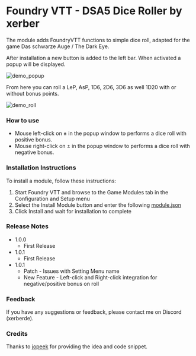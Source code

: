# Foundry VTT - DSA5 Dice Roller by xerber

The module adds FoundryVTT functions to simple dice roll, adapted for the game Das schwarze Auge / The Dark Eye.

After installation a new button is added to the left bar. When activated a popup will be displayed.

![demo_popup](https://github.com/xerberde/xerbers-dsa5-roller/blob/main/images/demo_popup.png)


From here you can roll a LeP, AsP, 1D6, 2D6, 3D6 as well 1D20 with or without bonus points.


![demo_roll](https://github.com/xerberde/xerbers-dsa5-roller/blob/main/images/demo_roll.png)

### How to use

* Mouse left-click on &plusmn; in the popup window to performs a dice roll with positive bonus.
* Mouse right-click on &plusmn; in the popup window to performs a dice roll with negative bonus.


### Installation Instructions

To install a module, follow these instructions:

1. Start Foundry VTT and browse to the Game Modules tab in the Configuration and Setup menu
2. Select the Install Module button and enter the following [module.json](https://raw.githubusercontent.com/xerberde/xerbers-dsa5-roller/main/module.json)
3. Click Install and wait for installation to complete 

### Release Notes
* 1.0.0
	* First Release
* 1.0.1
	* First Release
* 1.0.1
	* Patch - Issues with Setting Menu name
	* New Feature - Left-click and Right-click integration for negative/positive bonus on roll

### Feedback

If you have any suggestions or feedback, please contact me on Discord (xerberde).


### Credits
Thanks to [jopeek](https://github.com/jopeek/fvtt-simple-dice-roller)  for providing the idea and code snippet.
